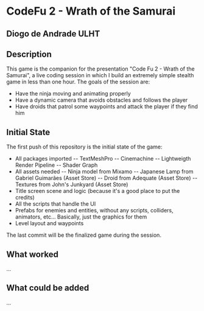 # CodeFu 2 - Wrath of the Samurai

Diogo de Andrade
ULHT
------------------------------

## Description

This game is the companion for the presentation "Code Fu 2 - Wrath of the Samurai", a live coding session in which I build an extremely simple stealth game in less than one hour.
The goals of the session are:
- Have the ninja moving and animating properly
- Have a dynamic camera that avoids obstacles and follows the player
- Have droids that patrol some waypoints and attack the player if they find him

## Initial State
The first push of this repository is the initial state of the game:
- All packages imported
-- TextMeshPro
-- Cinemachine
-- Lightweigth Render Pipeline
-- Shader Graph
- All assets needed
-- Ninja model from Mixamo
-- Japanese Lamp from Gabriel Guimarães (Asset Store)
-- Droid from Adequate (Asset Store)
-- Textures from John's Junkyard (Asset Store)
- Title screen scene and logic (because it's a good place to put the credits)
- All the scripts that handle the UI
- Prefabs for enemies and entities, without any scripts, colliders, animators, etc... Basically, just the graphics for them
- Level layout and waypoints

The last commit will be the finalized game during the session.

## What worked

...

## What could be added

...